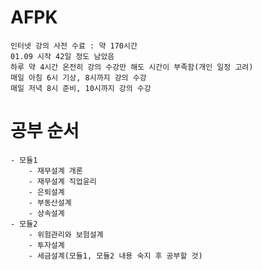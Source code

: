 # AFPK
    인터넷 강의 사전 수료 : 약 170시간
    01.09 시작 42일 정도 남았음
    하루 약 4시간 온전히 강의 수강만 해도 시간이 부족함(개인 일정 고려)
    매일 아침 6시 기상, 8시까지 강의 수강
    매일 저녁 8시 준비, 10시까지 강의 수강

# 공부 순서
    - 모듈1
        - 재무설계 개론
        - 재무설계 직업윤리
        - 은퇴설계
        - 부동산설계
        - 상속설계
    - 모듈2
        - 위험관리와 보험설계
        - 투자설계
        - 세금설계(모듈1, 모듈2 내용 숙지 후 공부할 것)